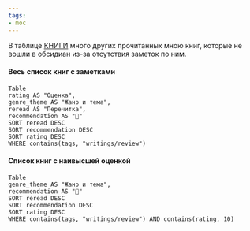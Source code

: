 ```yaml
---
tags:
- moc
---
```


В таблице [КНИГИ](https://docs.google.com/spreadsheets/d/1cSomnSCI2GtugWuNSDcZ4DHCwd2zoOuCyFE3K4GZqjc/edit?gid=1776771549#gid=1776771549) много других прочитанных мною книг, которые не вошли в обсидиан из-за отсутствия заметок по ним. 

#### Весь список книг с заметками
```dataview
Table
rating AS "Оценка",
genre_theme AS "Жанр и тема",
reread AS "Перечитка",
recommendation AS "📍"
SORT reread DESC
SORT recommendation DESC
SORT rating DESC
WHERE contains(tags, "writings/review")
```


#### Список книг с наивысшей оценкой
```dataview
Table
genre_theme AS "Жанр и тема",
recommendation AS "📍"
SORT reread DESC
SORT recommendation DESC
SORT rating DESC
WHERE contains(tags, "writings/review") AND contains(rating, 10)
```
